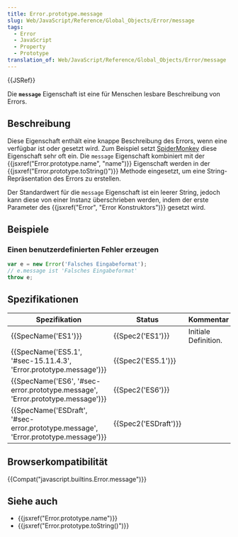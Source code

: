 ```yaml
---
title: Error.prototype.message
slug: Web/JavaScript/Reference/Global_Objects/Error/message
tags:
  - Error
  - JavaScript
  - Property
  - Prototype
translation_of: Web/JavaScript/Reference/Global_Objects/Error/message
---
```

{{JSRef}}

Die **`message`** Eigenschaft ist eine für Menschen lesbare Beschreibung von Errors.

## Beschreibung

Diese Eigenschaft enthält eine knappe Beschreibung des Errors, wenn eine verfügbar ist oder gesetzt wird. Zum Beispiel setzt [SpiderMonkey](/de/docs/Mozilla/Projects/SpiderMonkey) diese Eigenschaft sehr oft ein. Die `message` Eigenschaft kombiniert mit der {{jsxref("Error.prototype.name", "name")}} Eigenschaft werden in der {{jsxref("Error.prototype.toString()")}} Methode eingesetzt, um eine String-Repräsentation des Errors zu erstellen.

Der Standardwert für die `message` Eigenschaft ist ein leerer String, jedoch kann diese von einer Instanz überschrieben werden, indem der erste Parameter des {{jsxref("Error", "Error Konstruktors")}} gesetzt wird.

## Beispiele

### Einen benutzerdefinierten Fehler erzeugen

```js
var e = new Error('Falsches Eingabeformat');
// e.message ist 'Falsches Eingabeformat'
throw e;
```

## Spezifikationen

| Spezifikation                                                                                                | Status                       | Kommentar            |
| ------------------------------------------------------------------------------------------------------------ | ---------------------------- | -------------------- |
| {{SpecName('ES1')}}                                                                                     | {{Spec2('ES1')}}         | Initiale Definition. |
| {{SpecName('ES5.1', '#sec-15.11.4.3', 'Error.prototype.message')}}                     | {{Spec2('ES5.1')}}     |                      |
| {{SpecName('ES6', '#sec-error.prototype.message', 'Error.prototype.message')}}     | {{Spec2('ES6')}}         |                      |
| {{SpecName('ESDraft', '#sec-error.prototype.message', 'Error.prototype.message')}} | {{Spec2('ESDraft')}} |                      |

## Browserkompatibilität

{{Compat("javascript.builtins.Error.message")}}

## Siehe auch

- {{jsxref("Error.prototype.name")}}
- {{jsxref("Error.prototype.toString()")}}
